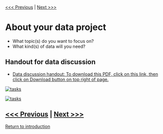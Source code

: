 [<<< Previous](dhdata.md) | [Next >>>](types.md)   

# About your data project
* What topic(s) do you want to focus on?
* What kind(s) of data will you need?

## Handout for data discussion 

* [ Data discussion handout: To download this PDF, click on this link, then click on Download button on top right of page.](https://github.com/SouthernMethodistUniversity/data/raw/master/sections/handoutdata.pdf)


[![tasks](https://github.com/DHRISMU/data/blob/master/images/datalifecycle.png)](https://github.com/DHRISMU/data/blob/master/sections/bigdatalessons.pdf)

[![tasks](https://github.com/DHRISMU/data/blob/master/images/3challenges.png)](https://github.com/DHRISMU/data/blob/master/sections/bigdatalessons.pdf)



[<<< Previous](dhdata.md) | [Next >>>](types.md)  
-----
[Return to introduction](https://github.com/SouthernMethodistUniversity/data)
